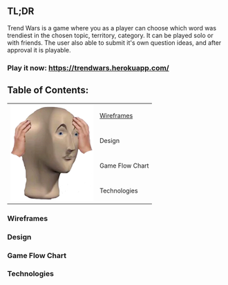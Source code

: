 
## TL;DR
Trend Wars is a game where you as a player can choose which word was trendiest in the chosen topic, territory, category. It can be played solo or with friends. The user also able to submit it's own question ideas, and after approval it is playable.

### Play it now: <https://trendwars.herokuapp.com/>

## Table of Contents:
<table>
<tr>
  <td rowspan="4"><img src="https://github.com/Dhadhazi/trend-wars-frontend/blob/master/public/images/help.png"></td>
  <td><a href="#wireframes">Wireframes</a></td>
  
</tr>
<tr>
  <td>Design</td>
</tr>
  <tr>
  <td>Game Flow Chart</td>
</tr>
  <tr>
  <td>Technologies</td>
</tr>
</table>


### Wireframes

### Design

### Game Flow Chart

### Technologies

